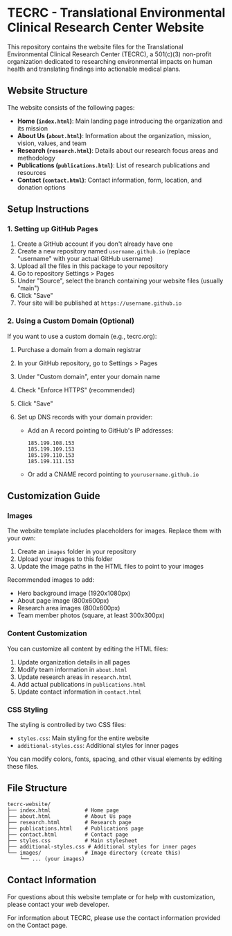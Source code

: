 # TECRC - Translational Environmental Clinical Research Center Website

This repository contains the website files for the Translational Environmental Clinical Research Center (TECRC), a 501(c)(3) non-profit organization dedicated to researching environmental impacts on human health and translating findings into actionable medical plans.

## Website Structure

The website consists of the following pages:

- **Home (`index.html`)**: Main landing page introducing the organization and its mission
- **About Us (`about.html`)**: Information about the organization, mission, vision, values, and team
- **Research (`research.html`)**: Details about our research focus areas and methodology
- **Publications (`publications.html`)**: List of research publications and resources
- **Contact (`contact.html`)**: Contact information, form, location, and donation options

## Setup Instructions

### 1. Setting up GitHub Pages

1. Create a GitHub account if you don't already have one
2. Create a new repository named `username.github.io` (replace "username" with your actual GitHub username)
3. Upload all the files in this package to your repository
4. Go to repository Settings > Pages
5. Under "Source", select the branch containing your website files (usually "main")
6. Click "Save"
7. Your site will be published at `https://username.github.io`

### 2. Using a Custom Domain (Optional)

If you want to use a custom domain (e.g., tecrc.org):

1. Purchase a domain from a domain registrar
2. In your GitHub repository, go to Settings > Pages
3. Under "Custom domain", enter your domain name
4. Check "Enforce HTTPS" (recommended)
5. Click "Save"

6. Set up DNS records with your domain provider:
   - Add an A record pointing to GitHub's IP addresses:
     ```
     185.199.108.153
     185.199.109.153
     185.199.110.153
     185.199.111.153
     ```
   - Or add a CNAME record pointing to `yourusername.github.io`

## Customization Guide

### Images

The website template includes placeholders for images. Replace them with your own:

1. Create an `images` folder in your repository
2. Upload your images to this folder
3. Update the image paths in the HTML files to point to your images

Recommended images to add:
- Hero background image (1920x1080px)
- About page image (800x600px)
- Research area images (800x600px)
- Team member photos (square, at least 300x300px)

### Content Customization

You can customize all content by editing the HTML files:

1. Update organization details in all pages
2. Modify team information in `about.html`
3. Update research areas in `research.html`
4. Add actual publications in `publications.html`
5. Update contact information in `contact.html`

### CSS Styling

The styling is controlled by two CSS files:
- `styles.css`: Main styling for the entire website
- `additional-styles.css`: Additional styles for inner pages

You can modify colors, fonts, spacing, and other visual elements by editing these files.

## File Structure

```
tecrc-website/
├── index.html           # Home page
├── about.html           # About Us page
├── research.html        # Research page
├── publications.html    # Publications page
├── contact.html         # Contact page
├── styles.css           # Main stylesheet
├── additional-styles.css # Additional styles for inner pages
└── images/              # Image directory (create this)
    └── ... (your images)
```

## Contact Information

For questions about this website template or for help with customization, please contact your web developer.

For information about TECRC, please use the contact information provided on the Contact page.